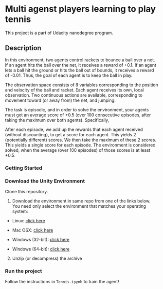 # Multi agenst players learning to play tennis

This project is a part of Udacity nanodegree program. 

## Description

In this environment, two agents control rackets to bounce a ball over a net. If an agent hits the ball over the net, it receives a reward of +0.1. If an agent lets a ball hit the ground or hits the ball out of bounds, it receives a reward of -0.01. Thus, the goal of each agent is to keep the ball in play.

The observation space consists of 8 variables corresponding to the position and velocity of the ball and racket. Each agent receives its own, local observation. Two continuous actions are available, corresponding to movement toward (or away from) the net, and jumping.

The task is episodic, and in order to solve the environment, your agents must get an average score of +0.5 (over 100 consecutive episodes, after taking the maximum over both agents). Specifically,

After each episode, we add up the rewards that each agent received (without discounting), to get a score for each agent. This yields 2 (potentially different) scores. We then take the maximum of these 2 scores.
This yields a single score for each episode.
The environment is considered solved, when the average (over 100 episodes) of those scores is at least +0.5.

### Getting Started

### Download the Unity Environment

Clone this repository. 

1. Download the environment in same repo from one of the links below.  You need only select the environment that matches your operating system:


* Linux: [click here](https://s3-us-west-1.amazonaws.com/udacity-drlnd/P3/Tennis/Tennis_Linux.zip)

* Mac OSX: [click here](https://s3-us-west-1.amazonaws.com/udacity-drlnd/P3/Tennis/Tennis.app.zip)

* Windows (32-bit): [click here](https://s3-us-west-1.amazonaws.com/udacity-drlnd/P3/Tennis/Tennis_Windows_x86.zip)

* Windows (64-bit): [click here](https://s3-us-west-1.amazonaws.com/udacity-drlnd/P3/Tennis/Tennis_Windows_x86_64.zip)

2. Unzip (or decompress) the archive

### Run the project

Follow the instructions in `Tennis.ipynb` to train the agent! 

